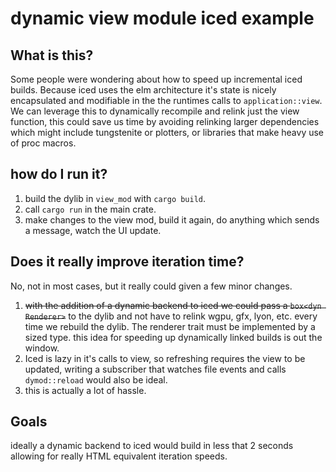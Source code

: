 # dynamic view module iced example

## What is this?
Some people were wondering about how to speed up incremental iced builds. Because iced uses the elm architecture
it's state is nicely encapsulated and modifiable in the the runtimes calls to `application::view`. We can leverage this
to dynamically recompile and relink just the view function, this could save us time by avoiding relinking larger dependencies
which might include tungstenite or plotters, or libraries that make heavy use of proc macros.

## how do I run it?
1. build the dylib in `view_mod` with `cargo build`.
2. call `cargo run` in the main crate.
3. make changes to the view mod, build it again, do anything which sends a message, watch the UI update.

## Does it really improve iteration time?
No, not in most cases, but it really could given a few minor changes.
1. ~~with the addition of a dynamic backend to iced we could pass a `box<dyn Renderer>`~~ to the dylib and not have to
relink wgpu, gfx, lyon, etc. every time we rebuild the dylib. The renderer trait must be implemented by a sized type. this idea for speeding up
dynamically linked builds is out the window.
2. Iced is lazy in it's calls to view, so refreshing requires the view to be updated, writing a subscriber that watches file events
and calls `dymod::reload` would also be ideal.
3. this is actually a lot of hassle.

## Goals
ideally a dynamic backend to iced would build in less that 2 seconds allowing for really HTML equivalent iteration speeds.
